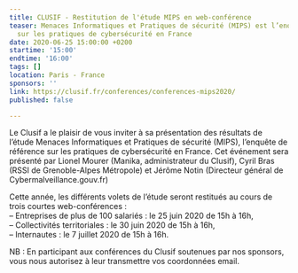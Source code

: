 ```yaml
---
title: CLUSIF - Restitution de l'étude MIPS en web-conférence
teaser: Menaces Informatiques et Pratiques de sécurité (MIPS) est l’enquête de référence
  sur les pratiques de cybersécurité en France
date: 2020-06-25 15:00:00 +0200
startime: '15:00'
endtime: '16:00'
tags: []
location: Paris - France
sponsors: ''
link: https://clusif.fr/conferences/conferences-mips2020/
published: false

---
```


Le Clusif a le plaisir de vous inviter à sa présentation des résultats de l’étude Menaces Informatiques et Pratiques de sécurité (MIPS), l’enquête de référence sur les pratiques de cybersécurité en France. Cet événement sera présenté par Lionel Mourer (Manika, administrateur du Clusif), Cyril Bras (RSSI de Grenoble-Alpes Métropole) et Jérôme Notin (Directeur général de Cybermalveillance.gouv.fr)

Cette année, les différents volets de l’étude seront restitués au cours de trois courtes web-conférences :  
– Entreprises de plus de 100 salariés : le 25 juin 2020 de 15h à 16h,  
– Collectivités territoriales : le 30 juin 2020 de 15h à 16h,  
– Internautes : le 7 juillet 2020 de 15h à 16h.

NB : En participant aux conférences du Clusif soutenues par nos sponsors, vous nous autorisez à leur transmettre vos coordonnées email.